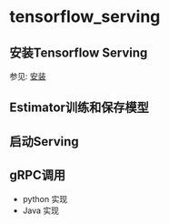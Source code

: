 # tensorflow_serving
## 安装Tensorflow Serving
参见: [安装](INSTALL.md)

## Estimator训练和保存模型

## 启动Serving

## gRPC调用
* python 实现
* Java 实现